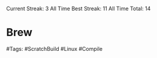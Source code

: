 Current Streak: 3
All Time Best Streak: 11
All Time Total: 14

# Brew
#Tags: #ScratchBuild #Linux #Compile 